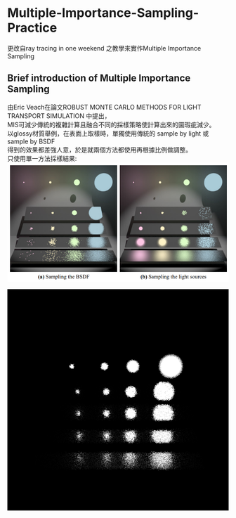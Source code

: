 # Multiple-Importance-Sampling-Practice
更改自ray tracing in one weekend 之教學來實作Multiple Importance Sampling
## Brief introduction of Multiple Importance Sampling
由Eric Veach在論文ROBUST MONTE CARLO METHODS FOR LIGHT TRANSPORT SIMULATION 中提出，  
MIS可減少傳統的複雜計算且融合不同的採樣策略使計算出來的圖瑕疵減少。  
以glossy材質舉例，在表面上取樣時，單獨使用傳統的 sample by light 或 sample by BSDF  
得到的效果都差強人意，於是就兩個方法都使用再根據比例做調整。  
只使用單一方法採樣結果:  
![image](https://github.com/zz4634266/Multiple-Importance-Sampling-Practice/blob/main/Veach-example.png?raw=true)


![image](https://github.com/zz4634266/Multiple-Importance-Sampling-Practice/blob/main/mis.png?raw=true)
